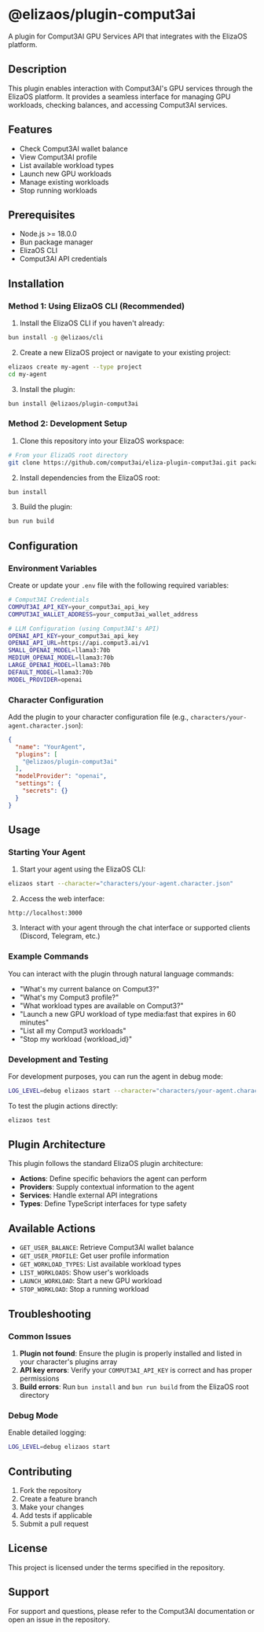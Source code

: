 # @elizaos/plugin-comput3ai

A plugin for Comput3AI GPU Services API that integrates with the ElizaOS platform.

## Description

This plugin enables interaction with Comput3AI's GPU services through the ElizaOS platform. It provides a seamless interface for managing GPU workloads, checking balances, and accessing Comput3AI services.

## Features

- Check Comput3AI wallet balance
- View Comput3AI profile
- List available workload types
- Launch new GPU workloads
- Manage existing workloads
- Stop running workloads

## Prerequisites

- Node.js >= 18.0.0
- Bun package manager
- ElizaOS CLI
- Comput3AI API credentials

## Installation

### Method 1: Using ElizaOS CLI (Recommended)

1. Install the ElizaOS CLI if you haven't already:
```bash
bun install -g @elizaos/cli
```

2. Create a new ElizaOS project or navigate to your existing project:
```bash
elizaos create my-agent --type project
cd my-agent
```

3. Install the plugin:
```bash
bun install @elizaos/plugin-comput3ai
```

### Method 2: Development Setup

1. Clone this repository into your ElizaOS workspace:
```bash
# From your ElizaOS root directory
git clone https://github.com/comput3ai/eliza-plugin-comput3ai.git packages/plugin-comput3ai
```

2. Install dependencies from the ElizaOS root:
```bash
bun install
```

3. Build the plugin:
```bash
bun run build
```

## Configuration

### Environment Variables

Create or update your `.env` file with the following required variables:

```bash
# Comput3AI Credentials
COMPUT3AI_API_KEY=your_comput3ai_api_key
COMPUT3AI_WALLET_ADDRESS=your_comput3ai_wallet_address

# LLM Configuration (using Comput3AI's API)
OPENAI_API_KEY=your_comput3ai_api_key
OPENAI_API_URL=https://api.comput3.ai/v1
SMALL_OPENAI_MODEL=llama3:70b
MEDIUM_OPENAI_MODEL=llama3:70b
LARGE_OPENAI_MODEL=llama3:70b
DEFAULT_MODEL=llama3:70b
MODEL_PROVIDER=openai
```

### Character Configuration

Add the plugin to your character configuration file (e.g., `characters/your-agent.character.json`):

```json
{
  "name": "YourAgent",
  "plugins": [
    "@elizaos/plugin-comput3ai"
  ],
  "modelProvider": "openai",
  "settings": {
    "secrets": {}
  }
}
```

## Usage

### Starting Your Agent

1. Start your agent using the ElizaOS CLI:
```bash
elizaos start --character="characters/your-agent.character.json"
```

2. Access the web interface:
```
http://localhost:3000
```

3. Interact with your agent through the chat interface or supported clients (Discord, Telegram, etc.)

### Example Commands

You can interact with the plugin through natural language commands:

- "What's my current balance on Comput3?"
- "What's my Comput3 profile?"
- "What workload types are available on Comput3?"
- "Launch a new GPU workload of type media:fast that expires in 60 minutes"
- "List all my Comput3 workloads"
- "Stop my workload {workload_id}"

### Development and Testing

For development purposes, you can run the agent in debug mode:

```bash
LOG_LEVEL=debug elizaos start --character="characters/your-agent.character.json"
```

To test the plugin actions directly:
```bash
elizaos test
```

## Plugin Architecture

This plugin follows the standard ElizaOS plugin architecture:

- **Actions**: Define specific behaviors the agent can perform
- **Providers**: Supply contextual information to the agent
- **Services**: Handle external API integrations
- **Types**: Define TypeScript interfaces for type safety

## Available Actions

- `GET_USER_BALANCE`: Retrieve Comput3AI wallet balance
- `GET_USER_PROFILE`: Get user profile information
- `GET_WORKLOAD_TYPES`: List available workload types
- `LIST_WORKLOADS`: Show user's workloads
- `LAUNCH_WORKLOAD`: Start a new GPU workload
- `STOP_WORKLOAD`: Stop a running workload

## Troubleshooting

### Common Issues

1. **Plugin not found**: Ensure the plugin is properly installed and listed in your character's plugins array
2. **API key errors**: Verify your `COMPUT3AI_API_KEY` is correct and has proper permissions
3. **Build errors**: Run `bun install` and `bun run build` from the ElizaOS root directory

### Debug Mode

Enable detailed logging:
```bash
LOG_LEVEL=debug elizaos start
```

## Contributing

1. Fork the repository
2. Create a feature branch
3. Make your changes
4. Add tests if applicable
5. Submit a pull request

## License

This project is licensed under the terms specified in the repository.

## Support

For support and questions, please refer to the Comput3AI documentation or open an issue in the repository. 